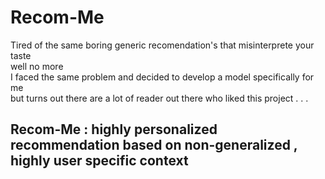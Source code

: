 # Recom-Me
Tired of the same boring generic recomendation's that misinterprete your taste <br>
well no more <br>
I faced the same problem and decided to develop a model specifically for me <br>
but turns out there are a lot of reader out there who liked this project . . .  <br>
## Recom-Me : highly personalized recommendation based on non-generalized , highly user specific context

